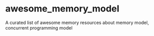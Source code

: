 # awesome_memory_model
A curated list of awesome memory resources about memory model, concurrent programming model
